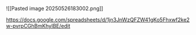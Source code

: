 ![[Pasted image 20250526183002.png]]

https://docs.google.com/spreadsheets/d/1jn3JnWzQFZW41gKo5Fhxwf2ke2w-pvrpCGhBmKhyIBE/edit
